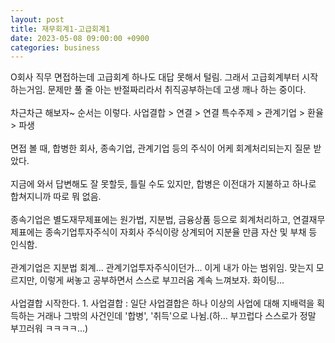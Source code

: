 ```yaml
---
layout: post
title: 재무회계1-고급회계1
date: 2023-05-08 09:00:00 +0900
categories: business
---
```


<p>
O회사 직무 면접하는데 고급회계 하나도 대답 못해서 털림. 그래서 고급회계부터 시작하는거임. 문제만 풀 줄 아는 반절짜리라서 취직공부하는데 고생 깨나 하는 중이다.
<br/><br/>
차근차근 해보자~ 순서는 이렇다. 사업결합 > 연결 > 연결 특수주제 > 관계기업 > 환율 > 파생
<br/><br/>
면접 볼 때, 합병한 회사, 종속기업, 관계기업 등의 주식이 어케 회계처리되는지 질문 받았다.
<br/><br/>
지금에 와서 답변해도 잘 못할듯, 틀릴 수도 있지만, 합병은 이전대가 지불하고 하나로 합쳐지니까 따로 뭐 없음. 
<br/><br/>
종속기업은 별도재무제표에는 원가법, 지분법, 금융상품 등으로 회계처리하고, 연결재무제표에는 종속기업투자주식이 자회사 주식이랑 상계되어 지분율 만큼 자산 및 부채 등 인식함.
<br/><br/>
관계기업은 지분법 회계... 관계기업투자주식이던가... 이게 내가 아는 범위임. 맞는지 모르지만, 이렇게 써놓고 공부하면서 스스로 부끄러움 계속 느껴보자. 화이팅...
<br/><br/>
사업결합 시작한다. 1. 사업결합 : 일단 사업결합은 하나 이상의 사업에 대해 지배력을 획득하는 거래나 그밖의 사건인데 '합병', '취득'으로 나뉨.(하... 부끄럽다 스스로가 정말 부끄러워 ㅋㅋㅋㅋ...)
<br/><br/>

</p>
